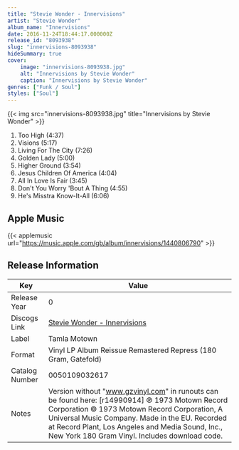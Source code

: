 ```yaml
---
title: "Stevie Wonder - Innervisions"
artist: "Stevie Wonder"
album_name: "Innervisions"
date: 2016-11-24T18:44:17.000000Z
release_id: "8093938"
slug: "innervisions-8093938"
hideSummary: true
cover:
    image: "innervisions-8093938.jpg"
    alt: "Innervisions by Stevie Wonder"
    caption: "Innervisions by Stevie Wonder"
genres: ["Funk / Soul"]
styles: ["Soul"]
---
```


{{< img src="innervisions-8093938.jpg" title="Innervisions by Stevie Wonder" >}}

<!-- section break -->

1. Too High (4:37)
2. Visions (5:17)
3. Living For The City (7:26)
4. Golden Lady (5:00)
5. Higher Ground (3:54)
6. Jesus Children Of America (4:04)
7. All In Love Is Fair (3:45)
8. Don't You Worry 'Bout A Thing (4:55)
9. He's Misstra Know-It-All (6:06)

<!-- section break -->




## Apple Music
{{< applemusic url="https://music.apple.com/gb/album/innervisions/1440806790" >}}






## Release Information
|  Key           | Value                                                |
| ---------------| ---------------------------------------------------- |
| Release Year   | 0                                   |
| Discogs Link   | [Stevie Wonder - Innervisions](https://www.discogs.com/release/8093938-Stevie-Wonder-Innervisions) |
| Label          | Tamla Motown |
| Format         | Vinyl LP Album Reissue Remastered Repress (180 Gram, Gatefold) |
| Catalog Number | 0050109032617 |
| Notes | Version without "www.gzvinyl.com" in runouts can be found here: [r14990914]  ℗ 1973 Motown Record Corporation © 1973 Motown Record Corporation, A Universal Music Company. Made in the EU.  Recorded at Record Plant, Los Angeles and Media Sound, Inc., New York  180 Gram Vinyl. Includes download code. |